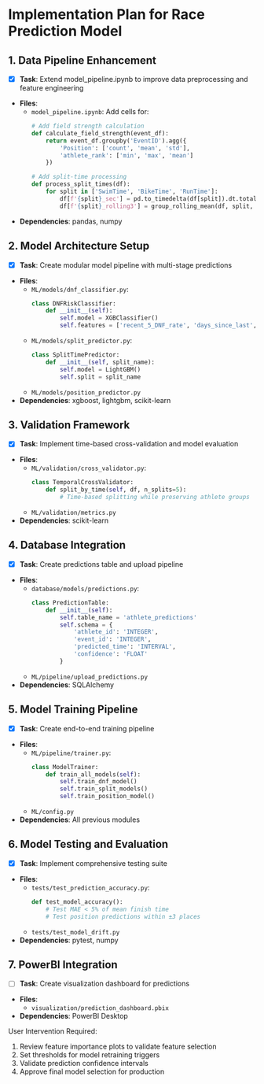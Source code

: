 # Implementation Plan for Race Prediction Model

## 1. Data Pipeline Enhancement
- [x] **Task**: Extend model_pipeline.ipynb to improve data preprocessing and feature engineering
- **Files**: 
  - `model_pipeline.ipynb`: Add cells for:
    ```python
    # Add field strength calculation
    def calculate_field_strength(event_df):
        return event_df.groupby('EventID').agg({
            'Position': ['count', 'mean', 'std'],
            'athlete_rank': ['min', 'max', 'mean']
        })
    
    # Add split-time processing
    def process_split_times(df):
        for split in ['SwimTime', 'BikeTime', 'RunTime']:
            df[f'{split}_sec'] = pd.to_timedelta(df[split]).dt.total_seconds()
            df[f'{split}_rolling3'] = group_rolling_mean(df, split, 3)
    ```
- **Dependencies**: pandas, numpy

## 2. Model Architecture Setup
- [x] **Task**: Create modular model pipeline with multi-stage predictions
- **Files**:
  - `ML/models/dnf_classifier.py`:
    ```python
    class DNFRiskClassifier:
        def __init__(self):
            self.model = XGBClassifier()
            self.features = ['recent_5_DNF_rate', 'days_since_last', ...]
    ```
  - `ML/models/split_predictor.py`:
    ```python
    class SplitTimePredictor:
        def __init__(self, split_name):
            self.model = LightGBM()
            self.split = split_name
    ```
  - `ML/models/position_predictor.py`
- **Dependencies**: xgboost, lightgbm, scikit-learn

## 3. Validation Framework
- [x] **Task**: Implement time-based cross-validation and model evaluation
- **Files**:
  - `ML/validation/cross_validator.py`:
    ```python
    class TemporalCrossValidator:
        def split_by_time(self, df, n_splits=5):
            # Time-based splitting while preserving athlete groups
    ```
  - `ML/validation/metrics.py`
- **Dependencies**: scikit-learn

## 4. Database Integration
- [x] **Task**: Create predictions table and upload pipeline
- **Files**:
  - `database/models/predictions.py`:
    ```python
    class PredictionTable:
        def __init__(self):
            self.table_name = 'athlete_predictions'
            self.schema = {
                'athlete_id': 'INTEGER',
                'event_id': 'INTEGER',
                'predicted_time': 'INTERVAL',
                'confidence': 'FLOAT'
            }
    ```
  - `ML/pipeline/upload_predictions.py`
- **Dependencies**: SQLAlchemy

## 5. Model Training Pipeline
- [x] **Task**: Create end-to-end training pipeline
- **Files**:
  - `ML/pipeline/trainer.py`:
    ```python
    class ModelTrainer:
        def train_all_models(self):
            self.train_dnf_model()
            self.train_split_models()
            self.train_position_model()
    ```
  - `ML/config.py`
- **Dependencies**: All previous modules

## 6. Model Testing and Evaluation
- [x] **Task**: Implement comprehensive testing suite
- **Files**:
  - `tests/test_prediction_accuracy.py`:
    ```python
    def test_model_accuracy():
        # Test MAE < 5% of mean finish time
        # Test position predictions within ±3 places
    ```
  - `tests/test_model_drift.py`
- **Dependencies**: pytest, numpy

## 7. PowerBI Integration
- [ ] **Task**: Create visualization dashboard for predictions
- **Files**:
  - `visualization/prediction_dashboard.pbix`
- **Dependencies**: PowerBI Desktop

User Intervention Required:
1. Review feature importance plots to validate feature selection
2. Set thresholds for model retraining triggers
3. Validate prediction confidence intervals
4. Approve final model selection for production
